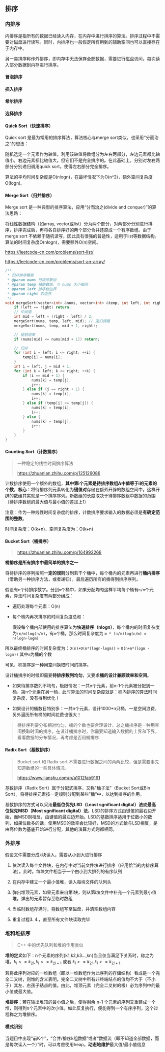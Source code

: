 ## 排序

### 内排序

内排序是指所有的数据已经读入内存，在内存中进行排序的算法。排序过程中不需要对磁盘进行读写。同时，内排序也一般假定所有用到的辅助空间也可以直接存在于内存中。

另一类排序称作外排序，即内存中无法保存全部数据，需要进行磁盘访问，每次读入部分数据到内存进行排序。

#### 冒泡排序

#### 插入排序

#### 希尔排序

#### 选择排序

#### Quick Sort（快速排序）

Quick sort 是最为常用的排序算法，算法核心与merge sort类似，也采用“分而治之”的想法：

随机选定一个元素作为轴值，利用该轴值将数组分为左右两部分，左边元素都比轴值小，右边元素都比轴值大，但它们不是完全排序的。在此基础上，分别对左右两部分分别递归调用quick sort，使得左右部分完全排序。

算法的平均时间复杂度是O(nlogn)，在最坏情况下为O(n^2)，额外空间复杂度O(logn)。

#### Merge Sort（归并排序）

Merge sort 是一种典型的排序算法，应用“分而治之(divide and conquer)”的算法思路：

将线性数据结构（如array, vector或list）分为两个部分，对两部分分别进行排序，排序完成后，再将各自排序好的两个部分合并还原成一个有序数组。由于 merge sort 不依赖于随机读写，因此具有很强的普适性，适用于list等数据结构。算法的时间复杂度O(nlogn)，需要额外O(n)空间。

https://leetcode-cn.com/problems/sort-list/

https://leetcode-cn.com/problems/sort-an-array/

```C++
/**
 * 归并排序模板
 * @param nums 待排序数组
 * @param temp 辅助数组，与 nums 大小相同
 * @param left 排序做边界
 * @param right 右边界
 */
void mergeSort(vector<int> &nums, vector<int> &temp, int left, int right) {
    if (left == right) return;
    // 中间值
    int mid = left + (right - left) / 2;
    mergeSort(nums, temp, left, mid); // 递归调用
    mergeSort(nums, temp, mid + 1, right);

    // 提前结束
    if (nums[mid] <= nums[mid + 1]) return;

    // 归并
    for (int i = left; i <= right; ++i) {
        temp[i] = nums[i];
    }
    int i = left, j = mid + 1;
    for (int k = left; k <= right; ++k) {
        if (i == mid + 1) {
            nums[k] = temp[j];
            j++;
        } else if (j == right + 1) {
            nums[k] = temp[i];
            i++;
        } else if (temp[i] <= temp[j]) {
            nums[k] = temp[i];
            i++;
        } else {
            nums[k] = temp[j];
            j++;
        }
    }
}
```

#### Counting Sort（计数排序）

> 一种稳定的线性时间排序算法
> 
> https://zhuanlan.zhihu.com/p/125126086

计数排序使用一个额外的数组，**其中第i个元素是待排序数组A中值等于i的元素的个数**，**核心**：将待排序列元素转化为**键值对**存储在额外开辟的数组空间中，这样开辟的数组其实就是一个排序序列。新数组的长度取决于待排序数组中数据的范围（待排序数组的最大值与最小值的差加上1）

注意：作为一种线性时间复杂度的排序，计数排序要求输入的数据必须是**有确定范围的整数**。

时间复杂度：O(k+n)，空间复杂度为：O(k+n)

#### Bucket Sort（桶排序）

> https://zhuanlan.zhihu.com/p/164992268

**桶排序是所有排序中最简单的排序之一**

将待排序的序列按照**一定的规则**分到若干个桶中，每个桶内的元素再进行**桶内排序**（借助另一种排序方法，或者递归），最后遍历所有的桶得到排序序列。

假设有`n`个待排序数字。分到`m`个桶中，如果分配均匀这样平均每个桶有`n/m`个元素，算法时间复杂度有两部分组成：

- 遍历处理每个元素：O(n)

- 每个桶内再次排序的时间复杂度总和：
  
  假设每个桶内部使用的排序算法为**快速排序（nlogn）**，每个桶内的时间复杂度为`(n/m)log(n/m)`，有`m`个桶，那么时间复杂度为 `m * (n/m)log(n/m) = n(logn-logm)`

所以最终桶排序的时间复杂度为：`O(n)+O(n*(logn-logm))` = `O(n+n*(logn -logm))` 其中`m`为桶的个数

可见，桶排序是一种用空间换取时间的排序。

设计桶排序的时候即需要**待排序数列均匀**，又要求**桶的设计兼顾效率和空间**。

- 如果待排序数列不均匀，极限情况：一共n个元素，前n-1个元素被分配到一桶，第n个元素在另一桶，此时算法的时间复杂度就是：桶内排序的算法时间复杂度，没有得到优化！

- 如果设计的桶数目特别多：一共n个元素，设计1000*n只桶，一是空间浪费，另外遍历所有桶的时间花费也很大！

> 待排序列要分布相对均匀，桶的个数也要合理设计。总之桶排序是一种用空间换取时间的排序。在设计桶排序时，你需要知道输入数据的上界和下界，看看数据的分布情况，再考虑是否用桶排序

#### Radix Sort（基数排序）

> Bucket sort 和 Radix sort 不需要进行数据之间的两两比较，但是需要事先知道数组的一些具体情况。
> 
> https://www.jianshu.com/p/a1012fab9161

基数排序（Radix Sort）属于分配式排序，又称"桶子法"（Bucket Sort或Bin Sort），将待排序元素按一定规则分配到某些”桶“中，以达到排序的作用。

基数排序的方式可以采用**最低位优先LSD（Least sgnificant digital）法**或**最高位优先MSD（Most sgnificant digital）法**，LSD的排序方式由键值的最右边开始，而MSD则相反，由键值的最左边开始。LSD的基数排序适用于位数小的数列，如果位数多的话，使用MSD的效率会比较好，MSD的方式恰与LSD相反，是由高位数为基底开始进行分配，其他的演算方式则都相同。

### 外排序

假设文件需要分成k块读入，需要从小到大进行排序

1. 依次读入每个文件块，在内存中对当前文件块进行排序（应用恰当的内排序算法）。此时，每块文件相当于一个由小到大排列的有序队列

2. 在内存中建立一个最小值堆，读入每块文件的队列头

3. 弹出堆顶元素，如果元素来自第i块，则从第i块文件中补充一个元素到最小值堆。弹出的元素暂存至临时数组

4. 当临时数组存满时，将数组写至磁盘，并清空数组内容

5. 重复过程3. 4.，直至所有文件块读取完毕

### 堆和堆排序

> C++ 中的优先队列和堆的作用类似

**堆的定义**如下：n个元素的序列{k1,k2,k3...,kn}当且仅当满足下关系时，称之为堆。$k_i <= k_{2i}, k_i <= k_{2i+1}$ 或者 $k_i >= k_{2i}, k_i >= k_{2i+1}$

若将此序列对应的一维数组（即以一维数组作为此序列的存储结构）看成是一个完全二叉树，则堆的含义表明，完全二叉树中所有非终端结点的值均不大于（不小于）其左、右孩子结点的值。由此，堆顶元素（完全二叉树的根）必为序列中的最小值或最大值。

**堆排序**：若在输出堆顶的最小值之后，使得剩余 n-1 个元素的序列又重建成一个堆，则得到n个元素中的次小值。如此反复执行，便能得到一个有序序列，这个过程称之为堆排序。

#### 模式识别

当题目中出现“前K个”，“合并/排序k组数据”或者“数据流（即不知道全部数据，而是每次读入一个）”时，可以考虑使用heap，**动态地维护**最大值/最小值信息
